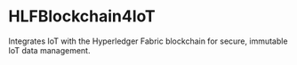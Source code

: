 # HLFBlockchain4IoT
Integrates IoT with the Hyperledger Fabric blockchain for secure, immutable IoT data management.
